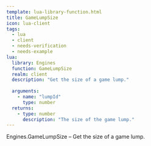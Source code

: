 ```yaml
---
template: lua-library-function.html
title: GameLumpSize
icon: lua-client
tags:
  - lua
  - client
  - needs-verification
  - needs-example
lua:
  library: Engines
  function: GameLumpSize
  realm: client
  description: "Get the size of a game lump."
  
  arguments:
    - name: "lumpId"
      type: number
  returns:
    - type: number
      description: "The size of the game lump."
---
```


<div class="lua__search__keywords">
Engines.GameLumpSize &#x2013; Get the size of a game lump.
</div>
